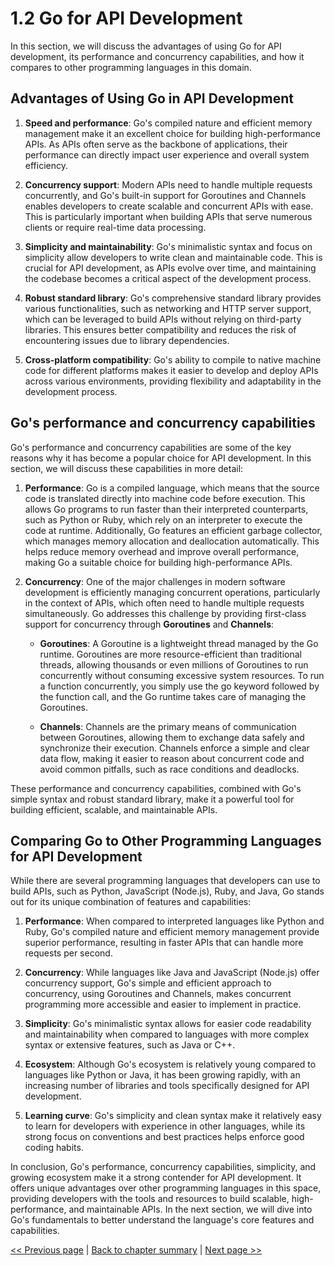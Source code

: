 # 1.2 Go for API Development
In this section, we will discuss the advantages of using Go for API development, its performance and concurrency capabilities, and how it compares to other programming languages in this domain.

## Advantages of Using Go in API Development

1.	**Speed and performance**: Go's compiled nature and efficient memory management make it an excellent choice for building high-performance APIs. As APIs often serve as the backbone of applications, their performance can directly impact user experience and overall system efficiency.

2.	**Concurrency support**: Modern APIs need to handle multiple requests concurrently, and Go's built-in support for Goroutines and Channels enables developers to create scalable and concurrent APIs with ease. This is particularly important when building APIs that serve numerous clients or require real-time data processing.

3.	**Simplicity and maintainability**: Go's minimalistic syntax and focus on simplicity allow developers to write clean and maintainable code. This is crucial for API development, as APIs evolve over time, and maintaining the codebase becomes a critical aspect of the development process.

4.	**Robust standard library**: Go's comprehensive standard library provides various functionalities, such as networking and HTTP server support, which can be leveraged to build APIs without relying on third-party libraries. This ensures better compatibility and reduces the risk of encountering issues due to library dependencies.

5.	**Cross-platform compatibility**: Go's ability to compile to native machine code for different platforms makes it easier to develop and deploy APIs across various environments, providing flexibility and adaptability in the development process.

## Go's performance and concurrency capabilities

Go's performance and concurrency capabilities are some of the key reasons why it has become a popular choice for API development. In this section, we will discuss these capabilities in more detail:

1.	**Performance**: Go is a compiled language, which means that the source code is translated directly into machine code before execution. This allows Go programs to run faster than their interpreted counterparts, such as Python or Ruby, which rely on an interpreter to execute the code at runtime. Additionally, Go features an efficient garbage collector, which manages memory allocation and deallocation automatically. This helps reduce memory overhead and improve overall performance, making Go a suitable choice for building high-performance APIs.

2.	**Concurrency**: One of the major challenges in modern software development is efficiently managing concurrent operations, particularly in the context of APIs, which often need to handle multiple requests simultaneously. Go addresses this challenge by providing first-class support for concurrency through **Goroutines** and **Channels**:

    - 	**Goroutines**: A Goroutine is a lightweight thread managed by the Go runtime. Goroutines are more resource-efficient than traditional threads, allowing thousands or even millions of Goroutines to run concurrently without consuming excessive system resources. To run a function concurrently, you simply use the go keyword followed by the function call, and the Go runtime takes care of managing the Goroutines.
  
    -	**Channels**: Channels are the primary means of communication between Goroutines, allowing them to exchange data safely and synchronize their execution. Channels enforce a simple and clear data flow, making it easier to reason about concurrent code and avoid common pitfalls, such as race conditions and deadlocks.

These performance and concurrency capabilities, combined with Go's simple syntax and robust standard library, make it a powerful tool for building efficient, scalable, and maintainable APIs. 

## Comparing Go to Other Programming Languages for API Development

While there are several programming languages that developers can use to build APIs, such as Python, JavaScript (Node.js), Ruby, and Java, Go stands out for its unique combination of features and capabilities:

1.	**Performance**: When compared to interpreted languages like Python and Ruby, Go's compiled nature and efficient memory management provide superior performance, resulting in faster APIs that can handle more requests per second.

2.	**Concurrency**: While languages like Java and JavaScript (Node.js) offer concurrency support, Go's simple and efficient approach to concurrency, using Goroutines and Channels, makes concurrent programming more accessible and easier to implement in practice.

3.	**Simplicity**: Go's minimalistic syntax allows for easier code readability and maintainability when compared to languages with more complex syntax or extensive features, such as Java or C++.

4.	**Ecosystem**: Although Go's ecosystem is relatively young compared to languages like Python or Java, it has been growing rapidly, with an increasing number of libraries and tools specifically designed for API development.

5.	**Learning curve**: Go's simplicity and clean syntax make it relatively easy to learn for developers with experience in other languages, while its strong focus on conventions and best practices helps enforce good coding habits.

In conclusion, Go's performance, concurrency capabilities, simplicity, and growing ecosystem make it a strong contender for API development. It offers unique advantages over other programming languages in this space, providing developers with the tools and resources to build scalable, high-performance, and maintainable APIs. In the next section, we will dive into Go's fundamentals to better understand the language's core features and capabilities.


[<< Previous page](1.1-introduction-to-go.md) | [Back to chapter summary](Readme.md) | [Next page >>](1.3-go-fundamentals.md)
